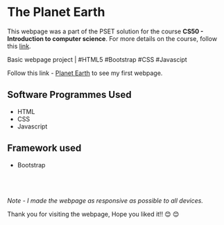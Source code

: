 # The Planet Earth

This webpage was a part of the PSET solution for the course **CS50 - Introduction to computer science**. For more details on the course, follow this [link](https://cs50.harvard.edu/x/2021/).

Basic webpage project | #HTML5 #Bootstrap #CSS #Javascipt


Follow this link - [Planet Earth](https://ahmed-arafaath.github.io/) to see my first webpage.

## Software Programmes Used ##
  * HTML
  * CSS
  * Javascript
 
 ## Framework used ##
  * Bootstrap
 <br> <br> <br> <br>
 
 
 *Note - I made the webpage as responsive as possible to all devices.*
 
 Thank you for visiting the webpage, Hope you liked it!! :blush: :blush:
